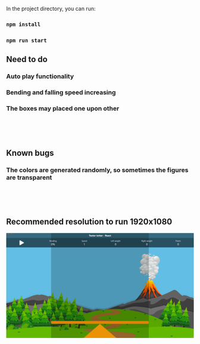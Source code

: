 In the project directory, you can run:

### `npm install`
### `npm run start`

## Need to do
### Auto play functionality
### Bending and falling speed increasing
### The boxes may placed one upon other

<br />
<br />
<br />



## Known bugs  
### The colors are generated randomly, so sometimes the figures are transparent 

<br />
<br />
<br />


## Recommended resolution to run 1920x1080

![](example.gif)